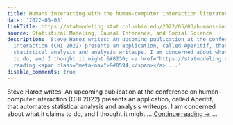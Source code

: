 ```yaml
---
title: Humans interacting with the human-computer interaction literature
date: '2022-05-03'
linkTitle: https://statmodeling.stat.columbia.edu/2022/05/03/humans-interacting-with-the-human-computer-interaction-literature/
source: Statistical Modeling, Causal Inference, and Social Science
description: 'Steve Haroz writes: An upcoming publication at the conference on human-computer
  interaction (CHI 2022) presents an application, called Aperitif, that automates
  statistical analysis and analysis writeups. I am concerned about what it claims
  to do, and I thought it might &#8230; <a href="https://statmodeling.stat.columbia.edu/2022/05/03/humans-interacting-with-the-human-computer-interaction-literature/">Continue
  reading <span class="meta-nav">&#8594;</span></a> ...'
disable_comments: true
---
```

Steve Haroz writes: An upcoming publication at the conference on human-computer interaction (CHI 2022) presents an application, called Aperitif, that automates statistical analysis and analysis writeups. I am concerned about what it claims to do, and I thought it might &#8230; <a href="https://statmodeling.stat.columbia.edu/2022/05/03/humans-interacting-with-the-human-computer-interaction-literature/">Continue reading <span class="meta-nav">&#8594;</span></a> ...